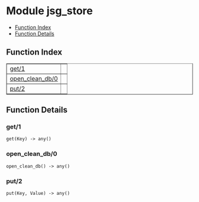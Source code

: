 

# Module jsg_store #
* [Function Index](#index)
* [Function Details](#functions)

<a name="index"></a>

## Function Index ##


<table width="100%" border="1" cellspacing="0" cellpadding="2" summary="function index"><tr><td valign="top"><a href="#get-1">get/1</a></td><td></td></tr><tr><td valign="top"><a href="#open_clean_db-0">open_clean_db/0</a></td><td></td></tr><tr><td valign="top"><a href="#put-2">put/2</a></td><td></td></tr></table>


<a name="functions"></a>

## Function Details ##

<a name="get-1"></a>

### get/1 ###

`get(Key) -> any()`

<a name="open_clean_db-0"></a>

### open_clean_db/0 ###

`open_clean_db() -> any()`

<a name="put-2"></a>

### put/2 ###

`put(Key, Value) -> any()`

